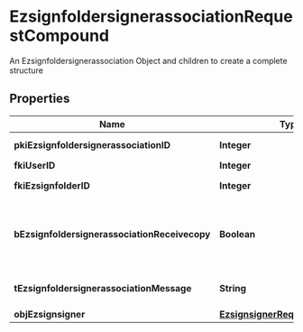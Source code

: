 

# EzsignfoldersignerassociationRequestCompound

An Ezsignfoldersignerassociation Object and children to create a complete structure

## Properties

| Name | Type | Description | Notes |
|------------ | ------------- | ------------- | -------------|
|**pkiEzsignfoldersignerassociationID** | **Integer** | The unique ID of the Ezsignfoldersignerassociation |  [optional] |
|**fkiUserID** | **Integer** | The unique ID of the User |  [optional] |
|**fkiEzsignfolderID** | **Integer** | The unique ID of the Ezsignfolder |  |
|**bEzsignfoldersignerassociationReceivecopy** | **Boolean** | If this flag is true. The signatory will receive a copy of every signed Ezsigndocument even if it ain&#39;t required to sign the document. |  [optional] |
|**tEzsignfoldersignerassociationMessage** | **String** | A custom text message that will be added to the email sent. |  [optional] |
|**objEzsignsigner** | [**EzsignsignerRequestCompound**](EzsignsignerRequestCompound.md) |  |  [optional] |



